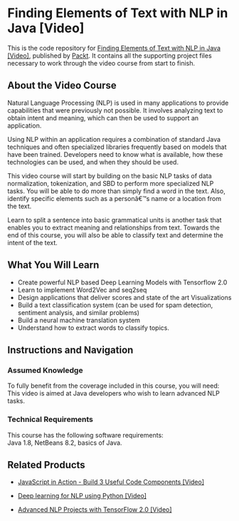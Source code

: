 # Finding Elements of Text with NLP in Java [Video]
This is the code repository for [Finding Elements of Text with NLP in Java [Video]](https://www.packtpub.com/big-data-and-business-intelligence/finding-elements-text-nlp-java-video?utm_source=github&utm_medium=repository&utm_campaign=9781788475754), published by [Packt](https://www.packtpub.com/?utm_source=github). It contains all the supporting project files necessary to work through the video course from start to finish.
## About the Video Course
Natural Language Processing (NLP) is used in many applications to provide capabilities that were previously not possible. It involves analyzing text to obtain intent and meaning, which can then be used to support an application. 

Using NLP within an application requires a combination of standard Java techniques and often specialized libraries frequently based on models that have been trained. Developers need to know what is available, how these technologies can be used, and when they should be used. 

This video course will start by building on the basic NLP tasks of data normalization, tokenization, and SBD to perform more specialized NLP tasks. You will be able to do more than simply find a word in the text. Also, identify specific elements such as a personâ€™s name or a location from the text. 

Learn to split a sentence into basic grammatical units is another task that enables you to extract meaning and relationships from text. Towards the end of this course, you will also be able to classify text and determine the intent of the text.

<H2>What You Will Learn</H2>
<DIV class=book-info-will-learn-text>
<UL>
<LI>Create powerful NLP based Deep Learning Models with Tensorflow 2.0 
<LI>Learn to implement Word2Vec and seq2seq 
<LI>Design applications that deliver scores and state of the art Visualizations 
<LI>Build a text classification system (can be used for spam detection, sentiment analysis, and similar problems) 
<LI>Build a neural machine translation system 
<LI>Understand how to extract words to classify topics. </LI></UL></DIV>

## Instructions and Navigation
### Assumed Knowledge
To fully benefit from the coverage included in this course, you will need:<br/>
This video is aimed at Java developers who wish to learn advanced NLP tasks.
### Technical Requirements
This course has the following software requirements:<br/>
Java 1.8, NetBeans 8.2, basics of Java.

## Related Products
* [JavaScript in Action - Build 3 Useful Code Components [Video]](https://www.packtpub.com/application-development/javascript-action-build-3-useful-code-components-video?utm_source=github&utm_medium=repository&utm_campaign=9781838828608)

* [Deep learning for NLP using Python [Video]](https://www.packtpub.com/application-development/deep-learning-nlp-using-python-video?utm_source=github&utm_medium=repository&utm_campaign=9781788621700)

* [Advanced NLP Projects with TensorFlow 2.0 [Video]](https://www.packtpub.com/application-development/advanced-nlp-projects-tensorflow-20-video?utm_source=github&utm_medium=repository&utm_campaign=9781789952339)

